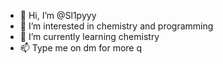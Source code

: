 - 👋 Hi, I’m @Sl1pyyy
- 👀 I’m interested in chemistry and programming
- 🌱 I’m currently learning chemistry
- 📫 Type me on dm for more q

<!---
Sl1pyyy/Sl1pyyy is a ✨ special ✨ repository because its `README.md` (this file) appears on your GitHub profile.
You can click the Preview link to take a look at your changes.
--->
